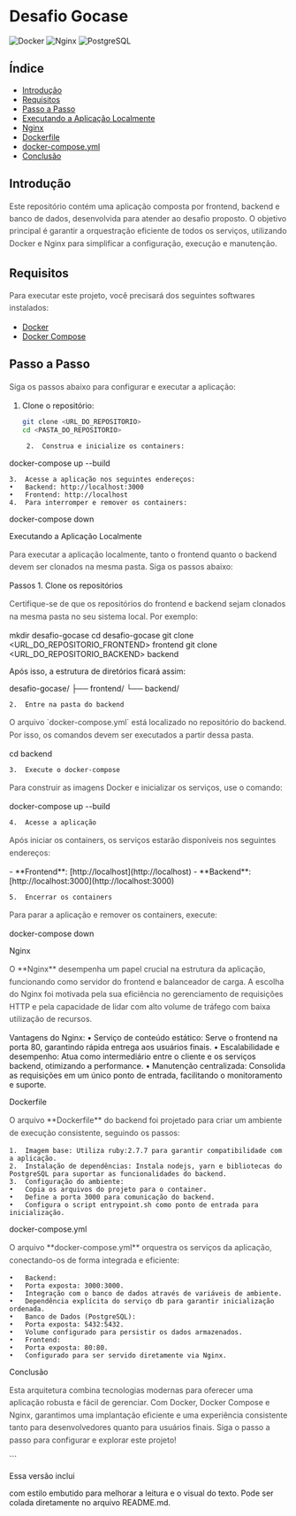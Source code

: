# Desafio Gocase

![Docker](https://img.shields.io/badge/Docker-Enabled-blue) ![Nginx](https://img.shields.io/badge/Nginx-Configured-green) ![PostgreSQL](https://img.shields.io/badge/PostgreSQL-15--alpine-blue)

## Índice

- [Introdução](#introdução)
- [Requisitos](#requisitos)
- [Passo a Passo](#passo-a-passo)
- [Executando a Aplicação Localmente](#executando-a-aplicação-localmente)
- [Nginx](#nginx)
- [Dockerfile](#dockerfile)
- [docker-compose.yml](#docker-composeyml)
- [Conclusão](#conclusão)

## Introdução

<p style="font-size: 14px; line-height: 1.6; color: #444;">
Este repositório contém uma aplicação composta por frontend, backend e banco de dados, desenvolvida para atender ao desafio proposto. O objetivo principal é garantir a orquestração eficiente de todos os serviços, utilizando Docker e Nginx para simplificar a configuração, execução e manutenção.
</p>

## Requisitos

<p style="font-size: 14px; line-height: 1.6; color: #444;">
Para executar este projeto, você precisará dos seguintes softwares instalados:
</p>

- [Docker](https://www.docker.com/)
- [Docker Compose](https://docs.docker.com/compose/)

## Passo a Passo

<p style="font-size: 14px; line-height: 1.6; color: #444;">
Siga os passos abaixo para configurar e executar a aplicação:
</p>

1. Clone o repositório:

   ```bash
   git clone <URL_DO_REPOSITORIO>
   cd <PASTA_DO_REPOSITORIO>

	2.	Construa e inicialize os containers:

docker-compose up --build


	3.	Acesse a aplicação nos seguintes endereços:
	•	Backend: http://localhost:3000
	•	Frontend: http://localhost
	4.	Para interromper e remover os containers:

docker-compose down



Executando a Aplicação Localmente

<p style="font-size: 14px; line-height: 1.6; color: #444;">
Para executar a aplicação localmente, tanto o frontend quanto o backend devem ser clonados na mesma pasta. Siga os passos abaixo:
</p>


Passos
	1.	Clone os repositórios

<p style="font-size: 14px; line-height: 1.6; color: #444;">
Certifique-se de que os repositórios do frontend e backend sejam clonados na mesma pasta no seu sistema local. Por exemplo:
</p>


mkdir desafio-gocase
cd desafio-gocase
git clone <URL_DO_REPOSITORIO_FRONTEND> frontend
git clone <URL_DO_REPOSITORIO_BACKEND> backend

Após isso, a estrutura de diretórios ficará assim:

desafio-gocase/
├── frontend/
└── backend/


	2.	Entre na pasta do backend

<p style="font-size: 14px; line-height: 1.6; color: #444;">
O arquivo `docker-compose.yml` está localizado no repositório do backend. Por isso, os comandos devem ser executados a partir dessa pasta.
</p>


cd backend


	3.	Execute o docker-compose

<p style="font-size: 14px; line-height: 1.6; color: #444;">
Para construir as imagens Docker e inicializar os serviços, use o comando:
</p>


docker-compose up --build


	4.	Acesse a aplicação

<p style="font-size: 14px; line-height: 1.6; color: #444;">
Após iniciar os containers, os serviços estarão disponíveis nos seguintes endereços:
</p>
- **Frontend**: [http://localhost](http://localhost)
- **Backend**: [http://localhost:3000](http://localhost:3000)



	5.	Encerrar os containers

<p style="font-size: 14px; line-height: 1.6; color: #444;">
Para parar a aplicação e remover os containers, execute:
</p>


docker-compose down



Nginx

<p style="font-size: 14px; line-height: 1.6; color: #444;">
O **Nginx** desempenha um papel crucial na estrutura da aplicação, funcionando como servidor do frontend e balanceador de carga. A escolha do Nginx foi motivada pela sua eficiência no gerenciamento de requisições HTTP e pela capacidade de lidar com alto volume de tráfego com baixa utilização de recursos.
</p>


Vantagens do Nginx:
	•	Serviço de conteúdo estático: Serve o frontend na porta 80, garantindo rápida entrega aos usuários finais.
	•	Escalabilidade e desempenho: Atua como intermediário entre o cliente e os serviços backend, otimizando a performance.
	•	Manutenção centralizada: Consolida as requisições em um único ponto de entrada, facilitando o monitoramento e suporte.

Dockerfile

<p style="font-size: 14px; line-height: 1.6; color: #444;">
O arquivo **Dockerfile** do backend foi projetado para criar um ambiente de execução consistente, seguindo os passos:
</p>


	1.	Imagem base: Utiliza ruby:2.7.7 para garantir compatibilidade com a aplicação.
	2.	Instalação de dependências: Instala nodejs, yarn e bibliotecas do PostgreSQL para suportar as funcionalidades do backend.
	3.	Configuração do ambiente:
	•	Copia os arquivos do projeto para o container.
	•	Define a porta 3000 para comunicação do backend.
	•	Configura o script entrypoint.sh como ponto de entrada para inicialização.

docker-compose.yml

<p style="font-size: 14px; line-height: 1.6; color: #444;">
O arquivo **docker-compose.yml** orquestra os serviços da aplicação, conectando-os de forma integrada e eficiente:
</p>


	•	Backend:
	•	Porta exposta: 3000:3000.
	•	Integração com o banco de dados através de variáveis de ambiente.
	•	Dependência explícita do serviço db para garantir inicialização ordenada.
	•	Banco de Dados (PostgreSQL):
	•	Porta exposta: 5432:5432.
	•	Volume configurado para persistir os dados armazenados.
	•	Frontend:
	•	Porta exposta: 80:80.
	•	Configurado para ser servido diretamente via Nginx.

Conclusão

<p style="font-size: 14px; line-height: 1.6; color: #444;">
Esta arquitetura combina tecnologias modernas para oferecer uma aplicação robusta e fácil de gerenciar. Com Docker, Docker Compose e Nginx, garantimos uma implantação eficiente e uma experiência consistente tanto para desenvolvedores quanto para usuários finais. Siga o passo a passo para configurar e explorar este projeto!
</p>
```


Essa versão inclui <p> com estilo embutido para melhorar a leitura e o visual do texto. Pode ser colada diretamente no arquivo README.md.